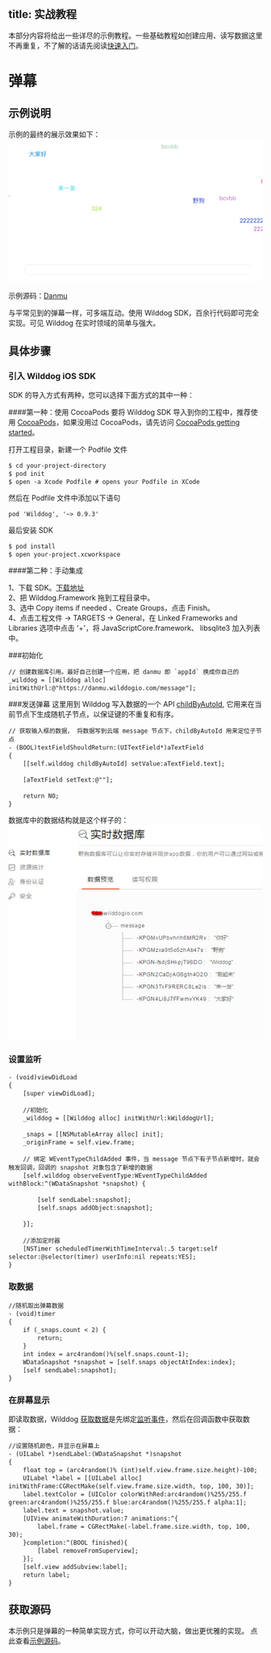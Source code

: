 title: 实战教程
---

本部分内容将给出一些详尽的示例教程。一些基础教程如创建应用、读写数据这里不再重复，不了解的话请先阅读[快速入门]()。

# 弹幕

## 示例说明
示例的最终的展示效果如下： 
![](display.jpg)

示例源码：[Danmu](https://github.com/WildDogTeam/demo-ios-danmu)

与平常见到的弹幕一样，可多端互动。使用 Wilddog SDK，百余行代码即可完全实现。可见 Wilddog 在实时领域的简单与强大。

## 具体步骤

### 引入 Wilddog iOS SDK

SDK 的导入方式有两种，您可以选择下面方式的其中一种：

####第一种：使用 CocoaPods 
要将 Wilddog SDK 导入到你的工程中，推荐使用 [CocoaPods](https://cocoapods.org/)，如果没用过 CocoaPods，请先访问 [CocoaPods getting started](https://guides.cocoapods.org/using/getting-started.html)。 


打开工程目录，新建一个 Podfile 文件

	$ cd your-project-directory
	$ pod init
	$ open -a Xcode Podfile # opens your Podfile in XCode

然后在 Podfile 文件中添加以下语句

	pod 'Wilddog', '~> 0.9.3'
	
最后安装 SDK

	$ pod install
	$ open your-project.xcworkspace
	
####第二种：手动集成 

1、下载 SDK。[下载地址](https://www.wilddog.com/download#ios)         
2、把 Wilddog.Framework 拖到工程目录中。  
3、选中 Copy items if needed 、Create Groups，点击 Finish。  
4、点击工程文件 -> TARGETS -> General，在 Linked Frameworks and Libraries 选项中点击 '+'，将 JavaScriptCore.framework、 libsqlite3 加入列表中。


###初始化

```
// 创建数据库引用。最好自己创建一个应用，把 danmu 即 `appId` 换成你自己的
_wilddog = [[Wilddog alloc] initWithUrl:@"https://danmu.wilddogio.com/message"];

```

###发送弹幕
这里用到 Wilddog 写入数据的一个 API [childByAutoId](/docs/guide/database/ios/save-data.html#使用-childByAutoId-追加新节点), 它用来在当前节点下生成随机子节点，以保证键的不重复和有序。

```
// 获取输入框的数据， 将数据写到云端 message 节点下，childByAutoId 用来定位子节点
- (BOOL)textFieldShouldReturn:(UITextField*)aTextField
{    
    [[self.wilddog childByAutoId] setValue:aTextField.text];
    
    [aTextField setText:@""];
    
    return NO;
}

```
数据库中的数据结构就是这个样子的：
![](data.jpg)

### 设置监听
```
- (void)viewDidLoad 
{
    [super viewDidLoad];
    
    //初始化
    _wilddog = [[Wilddog alloc] initWithUrl:kWilddogUrl];
    
    _snaps = [[NSMutableArray alloc] init];
    _originFrame = self.view.frame;
    
    // 绑定 WEventTypeChildAdded 事件，当 message 节点下有子节点新增时，就会触发回调，回调的 snapshot 对象包含了新增的数据
    [self.wilddog observeEventType:WEventTypeChildAdded withBlock:^(WDataSnapshot *snapshot) {
        
        [self sendLabel:snapshot];
        [self.snaps addObject:snapshot];
        
    }];
    
    //添加定时器
    [NSTimer scheduledTimerWithTimeInterval:.5 target:self selector:@selector(timer) userInfo:nil repeats:YES];
}
```

### 取数据
```
//随机取出弹幕数据
- (void)timer
{
    if (_snaps.count < 2) {
        return;
    }
    int index = arc4random()%(self.snaps.count-1);
    WDataSnapshot *snapshot = [self.snaps objectAtIndex:index];
    [self sendLabel:snapshot];
}

```

### 在屏幕显示
即读取数据，Wilddog [获取数据](/docs/guide/database/ios/retrieve-data.html)是先绑定[监听事件](/docs/guide/database/ios/retrieve-data.html#监听的事件类型)，然后在回调函数中获取数据：

```
//设置随机颜色，并显示在屏幕上
- (UILabel *)sendLabel:(WDataSnapshot *)snapshot
{
    float top = (arc4random()% (int)self.view.frame.size.height)-100;
    UILabel *label = [[UILabel alloc] initWithFrame:CGRectMake(self.view.frame.size.width, top, 100, 30)];
    label.textColor = [UIColor colorWithRed:arc4random()%255/255.f green:arc4random()%255/255.f blue:arc4random()%255/255.f alpha:1];
    label.text = snapshot.value;
    [UIView animateWithDuration:7 animations:^{
        label.frame = CGRectMake(-label.frame.size.width, top, 100, 30);
    }completion:^(BOOL finished){
        [label removeFromSuperview];
    }];
    [self.view addSubview:label];
    return label;
}
```


## 获取源码
本示例只是弹幕的一种简单实现方式，你可以开动大脑，做出更优雅的实现。
点此查看[示例源码](https://github.com/WildDogTeam/demo-ios-danmu)。




